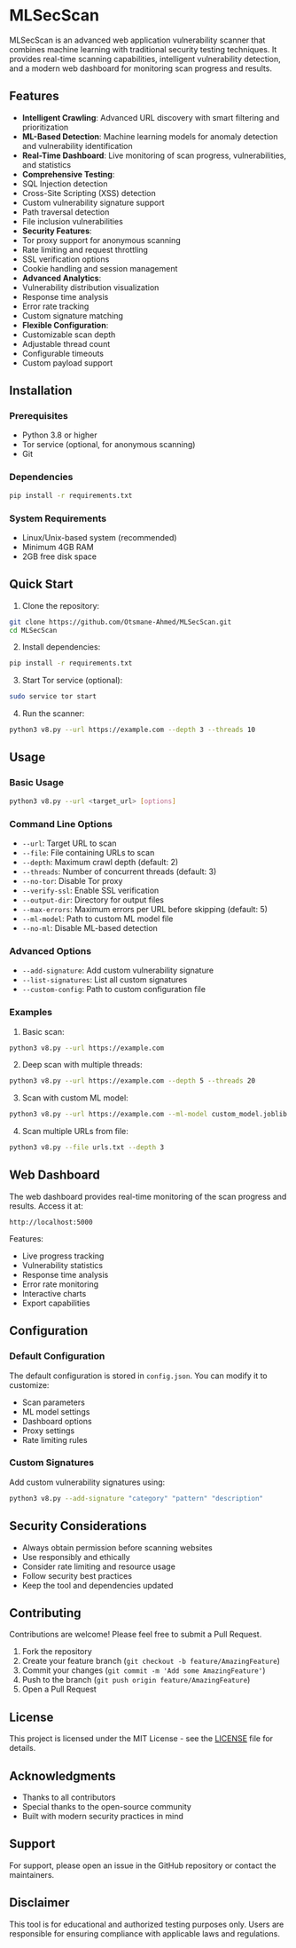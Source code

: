 # MLSecScan

MLSecScan is an advanced web application vulnerability scanner that combines machine learning with traditional security testing techniques. It provides real-time scanning capabilities, intelligent vulnerability detection, and a modern web dashboard for monitoring scan progress and results.

## Features

-  **Intelligent Crawling**: Advanced URL discovery with smart filtering and prioritization
-  **ML-Based Detection**: Machine learning models for anomaly detection and vulnerability identification
-  **Real-Time Dashboard**: Live monitoring of scan progress, vulnerabilities, and statistics
-  **Comprehensive Testing**: 
  - SQL Injection detection
  - Cross-Site Scripting (XSS) detection
  - Custom vulnerability signature support
  - Path traversal detection
  - File inclusion vulnerabilities
-  **Security Features**:
  - Tor proxy support for anonymous scanning
  - Rate limiting and request throttling
  - SSL verification options
  - Cookie handling and session management
-  **Advanced Analytics**:
  - Vulnerability distribution visualization
  - Response time analysis
  - Error rate tracking
  - Custom signature matching
-  **Flexible Configuration**:
  - Customizable scan depth
  - Adjustable thread count
  - Configurable timeouts
  - Custom payload support

## Installation

### Prerequisites

- Python 3.8 or higher
- Tor service (optional, for anonymous scanning)
- Git

### Dependencies

```bash
pip install -r requirements.txt
```

### System Requirements

- Linux/Unix-based system (recommended)
- Minimum 4GB RAM
- 2GB free disk space

## Quick Start

1. Clone the repository:
```bash
git clone https://github.com/Otsmane-Ahmed/MLSecScan.git
cd MLSecScan
```

2. Install dependencies:
```bash
pip install -r requirements.txt
```

3. Start Tor service (optional):
```bash
sudo service tor start
```

4. Run the scanner:
```bash
python3 v8.py --url https://example.com --depth 3 --threads 10
```

## Usage

### Basic Usage

```bash
python3 v8.py --url <target_url> [options]
```

### Command Line Options

- `--url`: Target URL to scan
- `--file`: File containing URLs to scan
- `--depth`: Maximum crawl depth (default: 2)
- `--threads`: Number of concurrent threads (default: 3)
- `--no-tor`: Disable Tor proxy
- `--verify-ssl`: Enable SSL verification
- `--output-dir`: Directory for output files
- `--max-errors`: Maximum errors per URL before skipping (default: 5)
- `--ml-model`: Path to custom ML model file
- `--no-ml`: Disable ML-based detection

### Advanced Options

- `--add-signature`: Add custom vulnerability signature
- `--list-signatures`: List all custom signatures
- `--custom-config`: Path to custom configuration file

### Examples

1. Basic scan:
```bash
python3 v8.py --url https://example.com
```

2. Deep scan with multiple threads:
```bash
python3 v8.py --url https://example.com --depth 5 --threads 20
```

3. Scan with custom ML model:
```bash
python3 v8.py --url https://example.com --ml-model custom_model.joblib
```

4. Scan multiple URLs from file:
```bash
python3 v8.py --file urls.txt --depth 3
```

## Web Dashboard

The web dashboard provides real-time monitoring of the scan progress and results. Access it at:
```
http://localhost:5000
```

Features:
- Live progress tracking
- Vulnerability statistics
- Response time analysis
- Error rate monitoring
- Interactive charts
- Export capabilities

## Configuration

### Default Configuration

The default configuration is stored in `config.json`. You can modify it to customize:
- Scan parameters
- ML model settings
- Dashboard options
- Proxy settings
- Rate limiting rules

### Custom Signatures

Add custom vulnerability signatures using:
```bash
python3 v8.py --add-signature "category" "pattern" "description"
```

## Security Considerations

- Always obtain permission before scanning websites
- Use responsibly and ethically
- Consider rate limiting and resource usage
- Follow security best practices
- Keep the tool and dependencies updated

## Contributing

Contributions are welcome! Please feel free to submit a Pull Request.

1. Fork the repository
2. Create your feature branch (`git checkout -b feature/AmazingFeature`)
3. Commit your changes (`git commit -m 'Add some AmazingFeature'`)
4. Push to the branch (`git push origin feature/AmazingFeature`)
5. Open a Pull Request

## License

This project is licensed under the MIT License - see the [LICENSE](LICENSE) file for details.

## Acknowledgments

- Thanks to all contributors
- Special thanks to the open-source community
- Built with modern security practices in mind

## Support

For support, please open an issue in the GitHub repository or contact the maintainers.

## Disclaimer

This tool is for educational and authorized testing purposes only. Users are responsible for ensuring compliance with applicable laws and regulations. 
